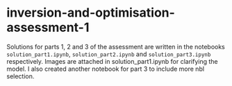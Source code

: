 # inversion-and-optimisation-assessment-1

Solutions for parts 1, 2 and 3 of the assessment are written in the notebooks `solution_part1.ipynb`, `solution_part2.ipynb` and `solution_part3.ipynb` respectively. Images are attached in solution_part1.ipynb for clarifying the model.
I also created another notebook for part 3 to include more nbl selection.